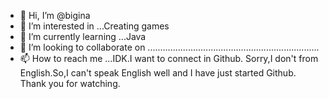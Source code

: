 - 👋 Hi, I’m @bigina
- 👀 I’m interested in ...Creating games
- 🌱 I’m currently learning ...Java
- 💞️ I’m looking to collaborate on ....................................................................
- 📫 How to reach me ...IDK.I want to connect in Github.
Sorry,I don't from English.So,I can't speak English well and I have just started Github.
Thank you for watching.

<!---
bigina/bigina is a ✨ special ✨ repository because its `README.md` (this file) appears on your GitHub profile.
You can click the Preview link to take a look at your changes.
--->
